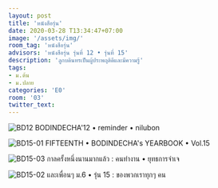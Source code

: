 ```yaml
---
layout: post
title: 'หนังสือรุ่น'
date: 2020-03-28 T13:34:47+07:00
image: '/assets/img/'
room_tag: 'หนังสือรุ่น'
advisors: 'หนังสือรุ่น รุ่นที่ 12 • รุ่นที่ 15'
description: 'ลูกบดินทรเป็นผู้ประพฤติดีและมีความรู้'
tags:
- ม.ต้น
- ม.ปลาย
categories: 'E0'
room: '03'
twitter_text:
---
```

![BD12](https://res.cloudinary.com/dbruw74ms/image/upload/r_8,c_fit,w_760/v1585385573/bd12_rgdyks.png)
BODINDECHA'12 • reminder • nilubon

![BD15-01](https://res.cloudinary.com/dbruw74ms/image/upload/r_8,c_fit,w_760/v1585386096/bd15-01_nlmxtw.png)
FIFTEENTH • BODINDECHA's YEARBOOK • Vol.15

![BD15-03](https://res.cloudinary.com/dbruw74ms/image/upload/r_8,c_fit,w_760/v1585385595/bd15-03_znwpcg.png)
กาลครั้งหนึ่งนานมากแล้ว : คนทำงาน • ยุทธการจำเจ

![BD15-02](https://res.cloudinary.com/dbruw74ms/image/upload/r_8,c_fit,w_760/v1585385968/bd15-02_bdznzp.png)
และเพื่อนๆ ม.6 • รุ่น 15 : ของพวกเราทุกๆ คน
